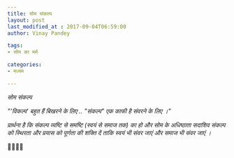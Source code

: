 ```yaml
---
title: सोम संकल्प
layout: post
last_modified_at : 2017-09-04T06:59:00
author: Vinay Pandey

tags:
- सोम का मर्म

categories:
- मध्यम

---
```


*सोम संकल्प*

_"'विकल्प'_
_बहुत हैं बिखरने के लिए .._
_"संकल्प"_
_एक काफी है संवरने के लिए ।"_

*प्रार्थना है*
*कि संकल्प व्यष्टि से समष्टि (स्वयं से समाज तक) का हो और*
*सोम के अधिष्ठाता सदाशिव*
*संकल्प को स्थिरता और प्रयास को पूर्णता की शक्ति दें*
*ताकि स्वयं भी संवर जाएं और समाज भी संवर जाएं ।* 

🙏🌷🌷🙏
